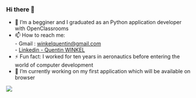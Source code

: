 ### Hi there 👋



- 🌱 I’m a begginer and I graduated as an Python application developer with OpenClassrooms
- 📫 How to reach me:  
          - Gmail : winkelquentin@gmail.com  
          - [Linkedin - Quentin WINKEL](https://fr.linkedin.com/in/quentin-winkel-bab298114)  
- ⚡ Fun fact: I worked for ten years in aeronautics before entering the world of computer development
- 🔭 I’m currently working on my first application which will be available on browser

<img src="https://github-readme-stats.vercel.app/api?username=TheHarryPop&&show_icons=true&title_color=ffffff&icon_color=bb2acf&text_color=daf7dc&bg_color=151515">

<!--
- 👯 I’m looking to collaborate on ...
- 🤔 I’m looking for help with ...
- 💬 Ask me about ...
- 😄 Pronouns: ...


-->
